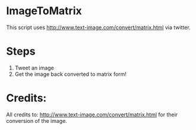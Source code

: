# ImageToMatrix
This script uses http://www.text-image.com/convert/matrix.html via twitter.

# Steps
1. Tweet an image
2. Get the image back converted to matrix form!

# Credits:
All credits to: http://www.text-image.com/convert/matrix.html for their conversion of the image.

